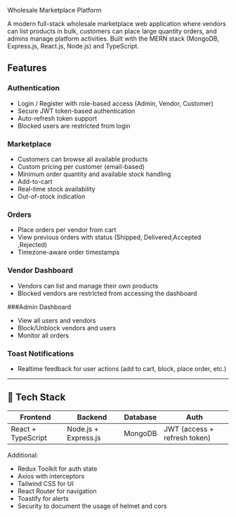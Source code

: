  Wholesale Marketplace Platform

A modern full-stack wholesale marketplace web application where vendors can list products in bulk, customers can place large quantity orders, and admins manage platform activities. Built with the MERN stack (MongoDB, Express.js, React.js, Node.js) and TypeScript.

## Features

### Authentication
- Login / Register with role-based access (Admin, Vendor, Customer)
- Secure JWT token-based authentication
- Auto-refresh token support
- Blocked users are restricted from login

### Marketplace
- Customers can browse all available products
- Custom pricing per customer (email-based)
- Minimum order quantity and available stock handling
- Add-to-cart 
- Real-time stock availability
- Out-of-stock indication

### Orders
- Place orders per vendor from cart
- View previous orders with status (Shipped, Delivered,Accepted ,Rejected)
- Timezone-aware order timestamps

### Vendor Dashboard
- Vendors can list and manage their own products
- Blocked vendors are restricted from accessing the dashboard

###Admin Dashboard
- View all users and vendors
- Block/Unblock vendors and users
- Monitor all orders

### Toast Notifications
- Realtime feedback for user actions (add to cart, block, place order, etc.)

---

## 🧰 Tech Stack

| Frontend | Backend | Database | Auth |
|----------|---------|----------|------|
| React + TypeScript | Node.js + Express.js | MongoDB | JWT (access + refresh token) |

Additional:
- Redux Toolkit for auth state
- Axios with interceptors
- Tailwind CSS for UI
- React Router for navigation
- Toastify for alerts
- Security to document the usage of helmet and cors

